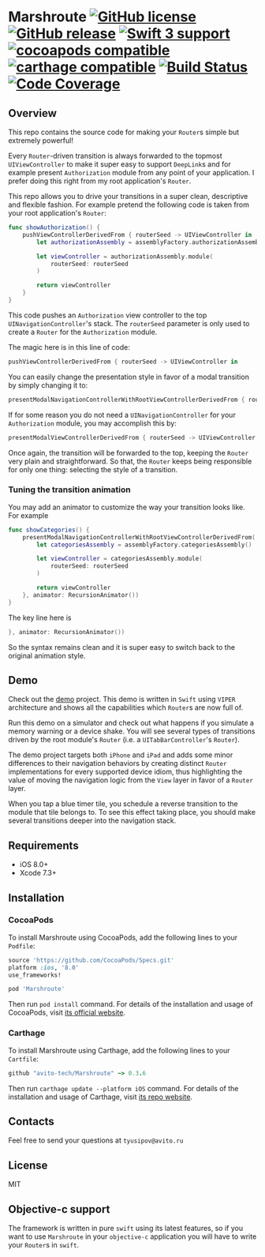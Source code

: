 # Marshroute [![GitHub license](https://img.shields.io/badge/License-MIT-lightgrey.svg)](https://github.com/avito-tech/Marshroute/blob/master/LICENSE) [![GitHub release](https://img.shields.io/badge/Version-0.3.6-brightgreen.svg)](https://github.com/avito-tech/Marshroute/releases)  [![Swift 3 support](https://img.shields.io/badge/Swift%203-supported-brightgreen.svg)](https://github.com/avito-tech/Marshroute/pull/1) [![cocoapods compatible](https://img.shields.io/badge/Cocoapods-compatible-blue.svg)](https://cocoapods.org) [![carthage compatible](https://img.shields.io/badge/Carthage-compatible-blue.svg)](https://github.com/Carthage/Carthage) [![Build Status](https://travis-ci.org/avito-tech/Marshroute.svg?branch=master)](https://travis-ci.org/avito-tech/Marshroute) [![Code Coverage](https://img.shields.io/codecov/c/github/avito-tech/Marshroute.svg)](https://codecov.io/gh/avito-tech/Marshroute)

## Overview

This repo contains the source code for making your `Router`s  simple but extremely powerful!

Every `Router`-driven transition is always forwarded to the topmost `UIViewController`
to make it super easy to support `DeepLink`s and for example present `Authorization` module from any point of your application. 
I prefer doing this right from my root application's `Router`.

This repo allows you to drive your transitions in a super clean, descriptive and flexible fashion. 
For example pretend the following code is taken from your root application's `Router`: 

```swift
func showAuthorization() {
    pushViewControllerDerivedFrom { routerSeed -> UIViewController in
        let authorizationAssembly = assemblyFactory.authorizationAssembly()

        let viewController = authorizationAssembly.module(
            routerSeed: routerSeed
        )

        return viewController
    }
}
```

This code pushes an `Authorization` view controller to the top `UINavigationController`'s stack.
The `routerSeed` parameter is only used to create a `Router` for the `Authorization` module.

The magic here is in this line of code:
```swift
pushViewControllerDerivedFrom { routerSeed -> UIViewController in
```

You can easily change the presentation style in favor of a modal transition by simply changing it to: 
```swift
presentModalNavigationControllerWithRootViewControllerDerivedFrom { routerSeed -> UIViewController in
```

If for some reason you do not need a `UINavigationController` for your `Authorization` module, you may accomplish this by:
```swift
presentModalViewControllerDerivedFrom { routerSeed -> UIViewController in
```

Once again, the transition will be forwarded to the top, keeping the `Router` very plain and straightforward.
So that, the `Router` keeps being responsible for only one thing: selecting the style of a transition. 

### Tuning the transition animation

You may add an animator to customize the way your transition looks like. For example

```swift
func showCategories() {
    presentModalNavigationControllerWithRootViewControllerDerivedFrom( { routerSeed -> UIViewController in
        let categoriesAssembly = assemblyFactory.categoriesAssembly()

        let viewController = categoriesAssembly.module(
            routerSeed: routerSeed
        )

        return viewController
    }, animator: RecursionAnimator())
}
```

The key line here is 
```swift
}, animator: RecursionAnimator())
```

So the syntax remains clean and it is super easy to switch back to the original animation style.

## Demo

Check out the [demo](https://github.com/avito-tech/Marshroute/tree/master/Example) project. 
This demo is written in `Swift` using `VIPER` architecture and shows all the capabilities which `Router`s are now full of.

Run this demo on a simulator and check out what happens if you simulate a memory warning or a device shake. 
You will see several types of transitions driven by the root module's `Router` (i.e. a `UITabBarController`'s `Router`).

The demo project targets both `iPhone` and `iPad` and adds some minor differences to their navigation behaviors by creating distinct `Router` implementations for every supported device idiom, thus highlighting the value of moving the navigation logic from the `View` layer in favor of a `Router` layer.

When you tap a blue timer tile, you schedule a reverse transition to the module that tile belongs to. 
To see this effect taking place, you should make several transitions deeper into the navigation stack. 

## Requirements

- iOS 8.0+
- Xcode 7.3+

## Installation
### CocoaPods

To install Marshroute using CocoaPods, add the following lines to your `Podfile`:

```ruby
source 'https://github.com/CocoaPods/Specs.git'
platform :ios, '8.0'
use_frameworks!

pod 'Marshroute'
```

Then run `pod install` command. For details of the installation and usage of CocoaPods, visit [its official website](https://cocoapods.org).

### Carthage

To install Marshroute using Carthage, add the following lines to your `Cartfile`:
```ruby
github "avito-tech/Marshroute" ~> 0.3.6
```

Then run `carthage update --platform iOS` command. For details of the installation and usage of Carthage, visit [its  repo website](https://github.com/Carthage/Carthage).

## Contacts
Feel free to send your questions at `tyusipov@avito.ru`

## License
MIT

## Objective-c support
The framework is written in pure `swift` using its latest features, so if you want to use `Marshroute` in your `objective-c` application you will have to write your `Router`s in `swift`.
